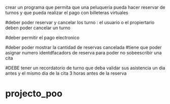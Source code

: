 crear un programa que permita que una peluqueria pueda hacer reservar de turnos y que pueda realizar el pago con billeteras virtuales

#deber poder reservar y cancelar los turno : el usuario  o el propiertario  deben poder cancelar un turno

#deber permitir el pago electronico

#deber poder mostrar la cantidad de reservas cancelada 
#tiene que poder asignar numero identdfacadors de reserva para poder no sobeescribir una cita

#DEBE tener un recordatorio de turno que deba validar sus asistencia un dia antes y el mismo dia de la cita 3 horas antes de la reserva 
  
  
  


# projecto_poo


